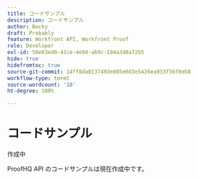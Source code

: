 ```yaml
---
title: コードサンプル
description: コードサンプル
author: Becky
draft: Probably
feature: Workfront API, Workfront Proof
role: Developer
exl-id: 50e83ed0-42ce-4e94-ab9c-184a3d8a72b5
hide: true
hidefromtoc: true
source-git-commit: 14ff8da8137493e805e683e5426ea933f56f8eb8
workflow-type: tm+mt
source-wordcount: '18'
ht-degree: 100%

---
```


# コードサンプル

作成中

ProofHQ API のコードサンプルは現在作成中です。
